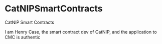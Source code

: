 # CatNIPSmartContracts
CatNIP Smart Contracts


I am Henry Case, the smart contract dev of CatNIP, and the application to CMC is authentic
